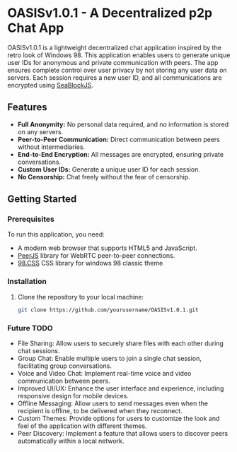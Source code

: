 # OASISv1.0.1 - A Decentralized p2p Chat App

OASISv1.0.1 is a lightweight decentralized chat application inspired by the retro look of Windows 98. This application enables users to generate unique user IDs for anonymous and private communication with peers. The app ensures complete control over user privacy by not storing any user data on servers. Each session requires a new user ID, and all communications are encrypted using [SeaBlockJS](https://www.npmjs.com/package/seablockjs).

## Features

- **Full Anonymity:** No personal data required, and no information is stored on any servers.
- **Peer-to-Peer Communication:** Direct communication between peers without intermediaries.
- **End-to-End Encryption:** All messages are encrypted, ensuring private conversations.
- **Custom User IDs:** Generate a unique user ID for each session.
- **No Censorship:** Chat freely without the fear of censorship.

## Getting Started

### Prerequisites

To run this application, you need:

- A modern web browser that supports HTML5 and JavaScript.
- [PeerJS](https://peerjs.com/) library for WebRTC peer-to-peer connections.
- [98.CSS](https://jdan.github.io/98.css/) CSS library for windows 98 classic theme

### Installation

1. Clone the repository to your local machine:

   ```bash
   git clone https://github.com/yourusername/OASISv1.0.1.git

### Future TODO
- File Sharing: Allow users to securely share files with each other during chat sessions.
- Group Chat: Enable multiple users to join a single chat session, facilitating group conversations.
- Voice and Video Chat: Implement real-time voice and video communication between peers.
- Improved UI/UX: Enhance the user interface and experience, including responsive design for mobile devices.
- Offline Messaging: Allow users to send messages even when the recipient is offline, to be delivered when they reconnect.
- Custom Themes: Provide options for users to customize the look and feel of the application with different themes.
- Peer Discovery: Implement a feature that allows users to discover peers automatically within a local network.
